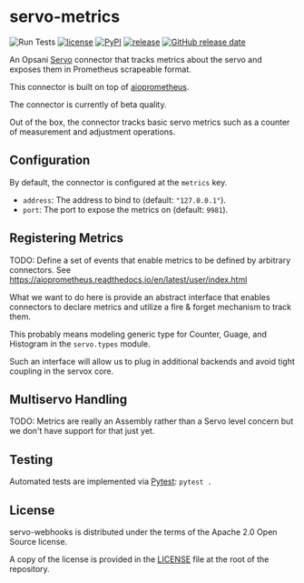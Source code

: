 # servo-metrics

![Run Tests](https://github.com/opsani/servo-metrics/workflows/Run%20Tests/badge.svg)
[![license](https://img.shields.io/github/license/opsani/servo-metrics.svg)](https://github.com/opsani/servo-metrics/blob/master/LICENSE)
[![PyPI](https://img.shields.io/pypi/v/servo-metrics.svg)](https://pypi.org/project/servo-metrics/)
[![release](https://img.shields.io/github/release/opsani/servo-metrics.svg)](https://github.com/opsani/servo-metrics/releases/latest)
[![GitHub release date](https://img.shields.io/github/release-date/opsani/servo-metrics.svg)](https://github.com/opsani/servo-metrics/releases)

An Opsani [Servo](https://github.com/opsani/servox) connector that tracks
metrics about the servo and exposes them in Prometheus scrapeable format.

This connector is built on top of [aioprometheus](https://github.com/claws/aioprometheus).

The connector is currently of beta quality.

Out of the box, the connector tracks basic servo metrics such as a counter of
measurement and adjustment operations.

## Configuration

By default, the connector is configured at the `metrics` key.

* `address`: The address to bind to (default: `"127.0.0.1"`).
* `port`: The port to expose the metrics on (default: `9981`).

## Registering Metrics

TODO: Define a set of events that enable metrics to be defined by arbitrary
connectors. See https://aioprometheus.readthedocs.io/en/latest/user/index.html

What we want to do here is provide an abstract interface that enables connectors
to declare metrics and utilize a fire & forget mechanism to track them.

This probably means modeling generic type for Counter, Guage, and Histogram in
the `servo.types` module.

Such an interface will allow us to plug in additional backends and avoid tight
coupling in the servox core.

## Multiservo Handling

TODO: Metrics are really an Assembly rather than a Servo level concern but we
don't have support for that just yet.

## Testing

Automated tests are implemented via [Pytest](https://docs.pytest.org/en/stable/): `pytest .`

## License

servo-webhooks is distributed under the terms of the Apache 2.0 Open Source license.

A copy of the license is provided in the [LICENSE](LICENSE) file at the root of the repository.
